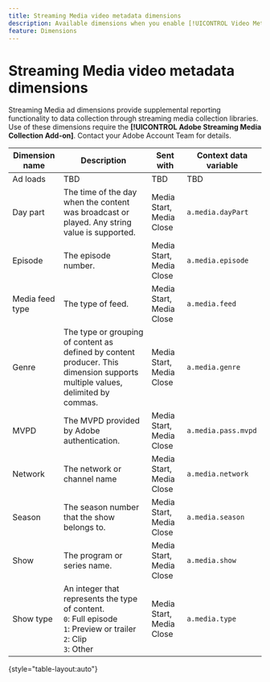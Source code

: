 ```yaml
---
title: Streaming Media video metadata dimensions
description: Available dimensions when you enable [!UICONTROL Video Metadata] for a report suite.
feature: Dimensions
---
```

# Streaming Media video metadata dimensions

Streaming Media ad dimensions provide supplemental reporting functionality to data collection through streaming media collection libraries. Use of these dimensions require the **[!UICONTROL Adobe Streaming Media Collection Add-on]**. Contact your Adobe Account Team for details.

| Dimension name | Description | Sent with | Context data variable |
| --- | --- | --- | --- |
| Ad loads | TBD | TBD | TBD |
| Day part | The time of the day when the content was broadcast or played. Any string value is supported. | Media Start, Media Close | `a.media.dayPart` |
| Episode | The episode number. | Media Start, Media Close | `a.media.episode` |
| Media feed type | The type of feed. | Media Start, Media Close | `a.media.feed` |
| Genre | The type or grouping of content as defined by content producer. This dimension supports multiple values, delimited by commas. | Media Start, Media Close | `a.media.genre` |
| MVPD | The MVPD provided by Adobe authentication. | Media Start, Media Close | `a.media.pass.mvpd` |
| Network | The network or channel name | Media Start, Media Close | `a.media.network` |
| Season | The season number that the show belongs to. | Media Start, Media Close | `a.media.season` |
| Show | The program or series name. | Media Start, Media Close | `a.media.show` |
| Show type | An integer that represents the type of content.<br>`0`: Full episode<br>`1`: Preview or trailer<br>`2`: Clip<br>`3`: Other | Media Start, Media Close | `a.media.type` |

{style="table-layout:auto"}

